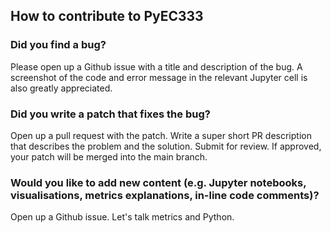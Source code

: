 ## How to contribute to PyEC333
### Did you find a bug?
Please open up a Github issue with a title and description of the bug. A screenshot of the code and error message in the relevant Jupyter cell is also greatly appreciated.

### Did you write a patch that fixes the bug?
Open up a pull request with the patch.
Write a super short PR description that describes the problem and the solution. Submit for review.
If approved, your patch will be merged into the main branch.

### Would you like to add new content (e.g. Jupyter notebooks, visualisations, metrics explanations, in-line code comments)?
Open up a Github issue. Let's talk metrics and Python.
